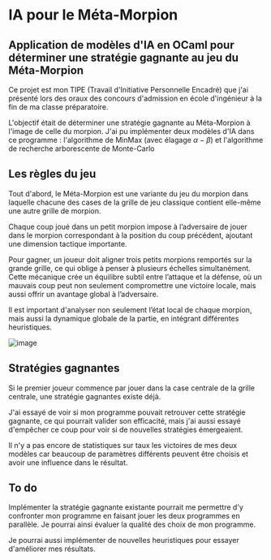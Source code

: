 # IA pour le Méta-Morpion
## Application de modèles d'IA en OCaml pour déterminer une stratégie gagnante au jeu du Méta-Morpion

Ce projet est mon TIPE (Travail d'Initiative Personnelle Encadré) que j'ai présenté lors des oraux des concours d'admission en école d'ingénieur à la fin de ma classe préparatoire.

L'objectif était de déterminer une stratégie gagnante au Méta-Morpion à l'image de celle du morpion.
J'ai pu implémenter deux modèles d'IA dans ce programme : l'algorithme de MinMax (avec élagage $\alpha - \beta$) et l'algorithme de recherche arborescente de Monte-Carlo

## Les règles du jeu

Tout d'abord, le Méta-Morpion est une variante du jeu du morpion dans laquelle chacune des cases de la grille de jeu classique contient elle-même une autre grille de morpion.

Chaque coup joué dans un petit morpion impose à l’adversaire de jouer dans le morpion correspondant à la position du coup précédent, ajoutant une dimension tactique importante.

Pour gagner, un joueur doit aligner trois petits morpions remportés sur la grande grille, ce qui oblige à penser à plusieurs échelles simultanément. Cette mécanique crée un équilibre subtil entre l’attaque et la défense, où un mauvais coup peut non seulement compromettre une victoire locale, mais aussi offrir un avantage global à l’adversaire.

Il est important d'analyser non seulement l’état local de chaque morpion, mais aussi la dynamique globale de la partie, en intégrant différentes heuristiques.

![image](https://github.com/user-attachments/assets/af0d93e3-777f-4a12-9bfb-8b9669309067)

## Stratégies gagnantes

Si le premier joueur commence par jouer dans la case centrale de la grille centrale, une stratégie gagnantes existe déjà.

J'ai essayé de voir si mon programme pouvait retrouver cette stratégie gagnante, ce qui pourrait valider son efficacité, mais j'ai aussi essayé d'empêcher ce coup pour voir si de nouvelles stratégies émergeaient.

Il n'y a pas encore de statistiques sur taux les victoires de mes deux modèles car beaucoup de paramètres différents peuvent être choisis et avoir une influence dans le résultat.

## To do

Implémenter la stratégie gagnante existante pourrait me permettre d'y confronter mon programme en faisant jouer les deux programmes en parallèle. Je pourrai ainsi évaluer la qualité des choix de mon programme.

Je pourrai aussi implémenter de nouvelles heuristiques pour essayer d'améliorer mes résultats.